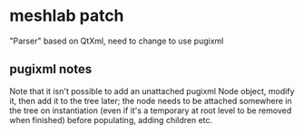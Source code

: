 # meshlab patch
"Parser" based on QtXml, need to change to use pugixml

## pugixml notes
Note that it isn't possible to add an unattached pugixml Node object, modify it, then
add it to the tree later; the node needs to be attached somewhere in the tree on instantiation
(even if it's a temporary at root level to be removed when finished) before populating, adding
children etc.
